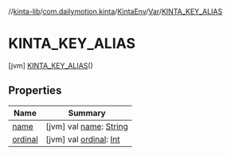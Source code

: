 //[kinta-lib](../../../../../index.md)/[com.dailymotion.kinta](../../../index.md)/[KintaEnv](../../index.md)/[Var](../index.md)/[KINTA_KEY_ALIAS](index.md)



# KINTA_KEY_ALIAS  
 [jvm] [KINTA_KEY_ALIAS](index.md)()  
   


## Properties  
  
|  Name |  Summary | 
|---|---|
| <a name="com.dailymotion.kinta/KintaEnv.Var.KINTA_KEY_ALIAS/name/#/PointingToDeclaration/"></a>[name](name.md)| <a name="com.dailymotion.kinta/KintaEnv.Var.KINTA_KEY_ALIAS/name/#/PointingToDeclaration/"></a> [jvm] val [name](name.md): [String](https://kotlinlang.org/api/latest/jvm/stdlib/kotlin/-string/index.html)   <br>|
| <a name="com.dailymotion.kinta/KintaEnv.Var.KINTA_KEY_ALIAS/ordinal/#/PointingToDeclaration/"></a>[ordinal](ordinal.md)| <a name="com.dailymotion.kinta/KintaEnv.Var.KINTA_KEY_ALIAS/ordinal/#/PointingToDeclaration/"></a> [jvm] val [ordinal](ordinal.md): [Int](https://kotlinlang.org/api/latest/jvm/stdlib/kotlin/-int/index.html)   <br>|

